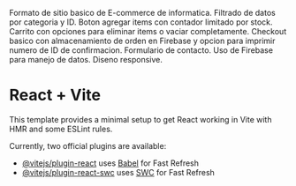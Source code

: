 Formato de sitio basico de E-commerce de informatica. Filtrado de datos por categoria y ID. 
Boton agregar items con contador limitado por stock.
Carrito con opciones para eliminar items o vaciar completamente.
Checkout basico con almacenamiento de orden en Firebase y opcion para imprimir numero de ID de confirmacion.
Formulario de contacto.
Uso de Firebase para manejo de datos.
Diseno responsive.

# React + Vite

This template provides a minimal setup to get React working in Vite with HMR and some ESLint rules.

Currently, two official plugins are available:

- [@vitejs/plugin-react](https://github.com/vitejs/vite-plugin-react/blob/main/packages/plugin-react/README.md) uses [Babel](https://babeljs.io/) for Fast Refresh
- [@vitejs/plugin-react-swc](https://github.com/vitejs/vite-plugin-react-swc) uses [SWC](https://swc.rs/) for Fast Refresh
